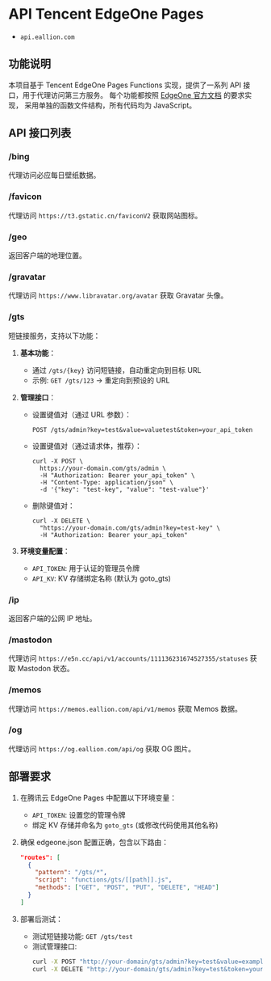 # API Tencent EdgeOne Pages

- `api.eallion.com`

## 功能说明

本项目基于 Tencent EdgeOne Pages Functions 实现，提供了一系列 API 接口，用于代理访问第三方服务。
每个功能都按照 [EdgeOne 官方文档](https://edgeone.cloud.tencent.com/pages/document/162936866445025280) 的要求实现，
采用单独的函数文件结构，所有代码均为 JavaScript。

## API 接口列表

### /bing

代理访问必应每日壁纸数据。

### /favicon

代理访问 `https://t3.gstatic.cn/faviconV2` 获取网站图标。

### /geo

返回客户端的地理位置。

### /gravatar

代理访问 `https://www.libravatar.org/avatar` 获取 Gravatar 头像。

### /gts

短链接服务，支持以下功能：

1. **基本功能**：
   - 通过 `/gts/{key}` 访问短链接，自动重定向到目标 URL
   - 示例: `GET /gts/123` → 重定向到预设的 URL

2. **管理接口**：
   - 设置键值对（通过 URL 参数）：
     ```
     POST /gts/admin?key=test&value=valuetest&token=your_api_token
     ```
   - 设置键值对（通过请求体，推荐）：
     ```
     curl -X POST \
       https://your-domain.com/gts/admin \
       -H "Authorization: Bearer your_api_token" \
       -H "Content-Type: application/json" \
       -d '{"key": "test-key", "value": "test-value"}'
     ```
   - 删除键值对：
     ```
     curl -X DELETE \
       "https://your-domain.com/gts/admin?key=test-key" \
       -H "Authorization: Bearer your_api_token"
     ```

3. **环境变量配置**：
   - `API_TOKEN`: 用于认证的管理员令牌
   - `API_KV`: KV 存储绑定名称 (默认为 goto_gts)

### /ip

返回客户端的公网 IP 地址。

### /mastodon

代理访问 `https://e5n.cc/api/v1/accounts/111136231674527355/statuses` 获取 Mastodon 状态。

### /memos

代理访问 `https://memos.eallion.com/api/v1/memos` 获取 Memos 数据。

### /og

代理访问 `https://og.eallion.com/api/og` 获取 OG 图片。

## 部署要求

1. 在腾讯云 EdgeOne Pages 中配置以下环境变量：
   - `API_TOKEN`: 设置您的管理令牌
   - 绑定 KV 存储并命名为 `goto_gts` (或修改代码使用其他名称)

2. 确保 edgeone.json 配置正确，包含以下路由：
   ```json
   "routes": [
     {
       "pattern": "/gts/*",
       "script": "functions/gts/[[path]].js",
       "methods": ["GET", "POST", "PUT", "DELETE", "HEAD"]
     }
   ]
   ```

3. 部署后测试：
   - 测试短链接功能: `GET /gts/test`
   - 测试管理接口: 
     ```bash
     curl -X POST "http://your-domain/gts/admin?key=test&value=example&token=your_token"
     curl -X DELETE "http://your-domain/gts/admin?key=test&token=your_token"
     ```
